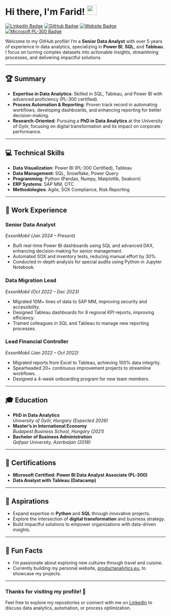 # Hi there, I'm Farid! <img src="https://media.giphy.com/media/hvRJCLFzcasrR4ia7z/giphy.gif" width="30px"/>

[![LinkedIn Badge](https://img.shields.io/badge/-Farid%20on%20LinkedIn-0A66C2?logo=linkedin&logoColor=white&style=flat-square)](https://linkedin.com/in/faridhimself)
[![GitHub Badge](https://img.shields.io/badge/-faridhimself-181717?logo=github&logoColor=white&style=flat-square)](https://github.com/faridhimself/)
[![Website Badge](https://img.shields.io/badge/-productanalytics.eu-blueviolet?logo=google-chrome&logoColor=white&style=flat-square)](https://productanalytics.eu/)
[![Microsoft PL-300 Badge](https://img.shields.io/badge/Microsoft%20PL--300%20Certified-68217A?logo=microsoft&logoColor=white&style=flat-square)](https://learn.microsoft.com/en-us/certifications/exams/pl-300)

Welcome to my GitHub profile! I’m a **Senior Data Analyst** with over 5 years of experience in data analytics, specializing in **Power BI**, **SQL**, and **Tableau**. I focus on turning complex datasets into actionable insights, streamlining processes, and delivering impactful solutions.

---

## 🏆 Summary

- **Expertise in Data Analytics**: Skilled in SQL, Tableau, and Power BI with advanced proficiency (PL-300 certified).  
- **Process Automation & Reporting**: Proven track record in automating workflows, developing dashboards, and enhancing reporting for better decision-making.  
- **Research-Oriented**: Pursuing a **PhD in Data Analytics** at the University of Győr, focusing on digital transformation and its impact on corporate performance.  

---

## 💻 Technical Skills

- **Data Visualization**: Power BI (PL-300 Certified), Tableau  
- **Data Management**: SQL, Snowflake, Power Query  
- **Programming**: Python (Pandas, Numpy, Matplotlib, Seaborn)  
- **ERP Systems**: SAP MM, OTC  
- **Methodologies**: Agile, SOX Compliance, Risk Reporting  

---

## 📂 Work Experience

### **Senior Data Analyst**  
*ExxonMobil (Jan 2024 – Present)*  
- Built real-time Power BI dashboards using SQL and advanced DAX, enhancing decision-making for senior management.  
- Automated SOX and inventory tests, reducing manual effort by 30%.  
- Conducted in-depth analysis for special audits using Python in Jupyter Notebook.  

### **Data Migration Lead**  
*ExxonMobil (Oct 2022 – Dec 2023)*  
- Migrated 10M+ lines of data to SAP MM, improving security and accessibility.  
- Designed Tableau dashboards for 8 regional KPI reports, improving efficiency.  
- Trained colleagues in SQL and Tableau to manage new reporting processes.  

### **Lead Financial Controller**  
*ExxonMobil (Jan 2022 – Oct 2022)*  
- Migrated reports from Excel to Tableau, achieving 100% data integrity.  
- Spearheaded 20+ continuous improvement projects to streamline workflows.  
- Designed a 4-week onboarding program for new team members.  

---

## 🎓 Education

- **PhD in Data Analytics**  
  *University of Győr, Hungary (Expected 2026)*  
- **Master’s in International Economy**  
  *Budapest Business School, Hungary (2021)*  
- **Bachelor of Business Administration**  
  *Qafqaz University, Azerbaijan (2018)*  

---

## 📜 Certifications

- **Microsoft Certified: Power BI Data Analyst Associate (PL-300)**  
- **Data Analyst with Tableau (Datacamp)**  

---

## 🚀 Aspirations

- Expand expertise in **Python** and **SQL** through innovative projects.  
- Explore the intersection of **digital transformation** and business strategy.  
- Build impactful solutions to empower organizations with data-driven insights.  

---

## 🌟 Fun Facts

- I’m passionate about exploring new cultures through travel and cuisine.  
- Currently building my personal website, [productanalytics.eu](https://productanalytics.eu/), to showcase my projects.  

---

### Thanks for visiting my profile! 🌟  
Feel free to explore my repositories or connect with me on [LinkedIn](https://linkedin.com/in/faridhimself) to discuss data analytics, automation, or process optimization.

